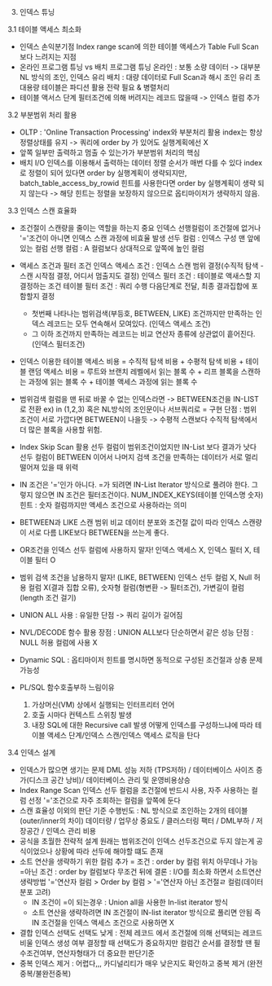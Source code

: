 3. 인덱스 튜닝

3.1 테이블 액세스 최소화

- 인덱스 손익분기점
  Index range scan에 의한 테이블 액세스가 Table Full Scan 보다 느려지는 지점
- 온라인 프로그램 튜닝 vs 배치 프로그램 튜닝
  온라인 : 보통 소량 데이터 -> 대부분 NL 방식의 조인, 인덱스 유리
  배치 : 대량 데이터로 Full Scan과 해시 조인 유리
  초대용량 테이블은 파디션 활용 전략 필요 & 병렬처리
- 테이블 액서스 단계 필터조건에 의해 버려지는 레코드 많을때 -> 인덱스 컬럼 추가

3.2 부분범위 처리 활용

- OLTP : 'Online Transaction Processing'
  index와 부분처리 활용
  index는 항상 정렬상태를 유지 -> 쿼리에 order by 가 있어도 실행계획에선 X
- 앞쪽 일부만 출력하고 멈출 수 있는가가 부분범위 처리의 핵심
- 배치 I/O
  인덱스를 이용해서 출력하는 데이터 정렬 순서가 매번 다를 수 있다
  index로 정렬이 되어 있다면 order by 실행계획이 생략되지만,
  batch_table_access_by_rowid 힌트를 사용한다면 order by 실행계획이 생략 되지 않는다
  -> 해당 힌트는 정렬을 보장하지 않으므로 옵티마이저가 생략하지 않음.

3.3 인덱스 스캔 효율화

- 조건절이 스캔량을 줄이는 역할을 하는지 중요
  인덱스 선행컬럼이 조건절에 없거나 '='조건이 아니면 인덱스 스캔 과정에 비효율 발생
  선두 컬럼 : 인덱스 구성 맨 앞에 있는 컬럼
  선행 컬럼 : A 컬럼보다 상대적으로 앞쪽에 높인 컬럼
- 액세스 조건과 필터 조건
  인덱스 액세스 조건 : 인덱스 스캔 범위 결정(수직적 탐색 - 스캔 시작점 결정, 어디서 멈출지도 결정)
  인덱스 필터 조건 : 테이블로 액새스할 지 결정하는 조건
  테이블 필터 조건 : 쿼리 수행 다음단계로 전달, 최종 결과집합에 포함할지 결정
  - 첫번째 나타나는 범위검색(부등호, BETWEEN, LIKE) 조건까지만 만족하는 인덱스 레코드는 모두 연속해서 모여있다. (인덱스 액세스 조건)
  - 그 이하 조건까지 만족하는 레코드는 비교 연산자 종류에 상관없이 흩어진다. (인덱스 필터조건)
- 인덱스 이용한 테이블 액세스 비용
  = 수직적 탐색 비용 + 수평적 탐색 비용 + 테이블 랜덤 액세스 비용
  = 루트와 브랜치 레벨에서 읽는 블록 수 + 리프 블록을 스캔하는 과정에 읽는 블록 수 + 테이블 액세스 과정에 읽는 블록 수
- 범위검색 컬럼을 맨 뒤로 바꿀 수 없는 인덱스라면 -> BETWEEN조건을 IN-LIST 로 전환 ex) in (1,2,3)
  혹은 NL방식의 조인문이나 서브쿼리로 = 구현
  단점 : 범위 조건이 서로 가깝다면 BETWEEN이 나을듯 -> 수평적 스캔보다 수직적 탐색에서 더 많은 블록을 사용할 위험.
- Index Skip Scan 활용
  선두 컬럼이 범위조건이었지만 IN-List 보다 결과가 낫다
  선두 컬럼이 BETWEEN 이어서 나머지 검색 조건을 만족하는 데이터가 서로 멀리 떨어져 있을 때 위력
- IN 조건은 '='인가
  아니다. =가 되려면 IN-List Iterator 방식으로 풀려야 한다.
  그렇지 않으면 IN 조건은 필터조건이다.
  NUM_INDEX_KEYS(테이블 인덱스명 숫자) 힌트 : 숫자 컬럼까지만 액세스 조건으로 사용하라는 의미
- BETWEEN과 LIKE 스캔 범위 비교
  데이터 분포와 조건절 값이 따라 인덱스 스캔량이 서로 다름
  LIKE보다 BETWEEN을 쓰는게 좋다.
- OR조건을 인덱스 선두 컬럼에 사용하지 말자!
  인덱스 액세스 X, 인덱스 필터 X, 테이블 필터 O
- 범위 검색 조건을 남용하지 말자! (LIKE, BETWEEN)
  인덱스 선두 컬럼 X, Null 허용 컬럼 X(결과 집합 오류), 숫자형 컬럼(형변환 -> 필터조건), 가변길이 컬럼(length 조건 걸기)
- UNION ALL 사용 : 유일한 단점 -> 쿼리 길이가 길어짐
- NVL/DECODE 함수 활용
  장점 : UNION ALL보다 단순하면서 같은 성능
  단점 : NULL 허용 컬럼에 사용 X
- Dynamic SQL : 옵티마이저 힌트를 명시하면 동적으로 구성된 조건절과 상충 문제 가능성
- PL/SQL 함수호출부하
  느림이유

  1. 가상머신(VM) 상에서 실행되는 인터프리터 언어
  2. 호출 시마다 컨텍스트 스위칭 발생
  3. 내장 SQL에 대한 Recursive call 발생
     어떻게 인덱스를 구성하느냐에 따라 테이블 액세스 단계/인덱스 스캔/인덱스 액세스 로직을 탄다

3.4 인덱스 설계
- 인덱스가 많으면 생기는 문제
    DML 성능 저하 (TPS저하) / 데이터베이스 사이즈 증가(디스크 공간 낭비)/ 데이터베이스 관리 및 운영비용상승
- Index Range Scan 
    인덱스 선두 컬럼을 조건절에 반드시 사용, 자주 사용하는 컬럼 선정
    '='조건으로 자주 조회하는 컬럼을 앞쪽에 둔다
- 스캔 효율성 이외의 판단 기준
    수행빈도 : NL 방식으로 조인하는 2개의 테이블(outer/inner의 차이)
    데이터량 / 업무상 중요도 / 클러스터링 팩터 / DML부하 / 저장공간 / 인덱스 관리 비용
- 공식을 초월한 전략적 설계
    원래는 범위조건이 인덱스 선두조건으로 두지 않는게 공식이었으나 상황에 따라 선두에 해야할 떄도 존재
- 소트 연산을 생략하기 위한 컬럼 추가
    = 조건 : order by 컬럼 위치 아무데나 가능
    =아닌 조건 : order by 컬럼보다 무조건 뒤에 
    결론 : I/O를 최소화 하면서 소트연산 생략방법 
        '='연산자 컬럼 > Order by 컬럼 > '='연산자 아닌 조건절ㄹ 컬럼(데이터 분포 고려)
    - IN 조건이 =이 되는경우 : Union all을 사용한 In-list iterator 방식
    - 소트 연산을 생략하려면 IN 조건절이 IN-list iterator 방식으로 풀리면 안됨
        즉 IN 조건절을 인덱스 액세스 조건으로 사용하면 X 
- 결합 인덱스 선택도 
    선택도 낮게 : 전체 레코드 에서 조건절에 의해 선택되는 레코드 비울
    인덱스 생성 여부 결정할 때 선택도가 중요하지만 컬럼간 순서를 결정할 땐 필수조건여부, 연산자형태가 더 중요한 판단기준
- 중복 인덱스 제거 : 어렵다,,, 카디널리티가 매우 낮은지도 확인하고 중복 제거 (완전중복/불완전중복)
